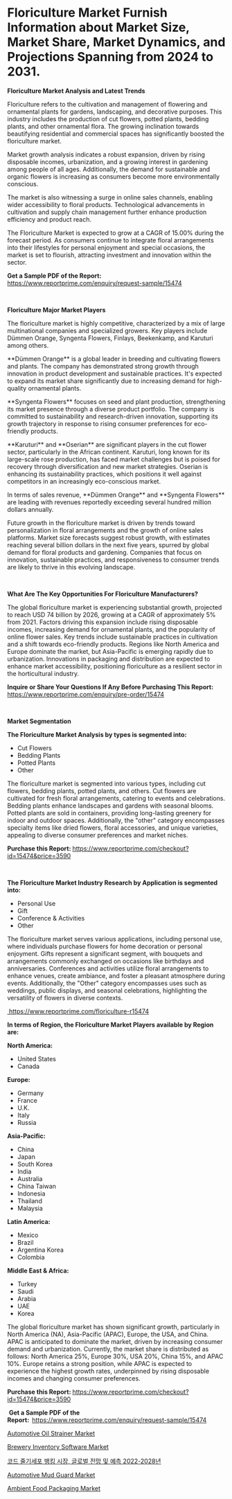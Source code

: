 <p><h1>Floriculture Market Furnish Information about Market Size, Market Share, Market Dynamics, and Projections Spanning from 2024 to 2031.</h1></p><p><strong>Floriculture Market Analysis and Latest Trends</strong></p>
<p><p>Floriculture refers to the cultivation and management of flowering and ornamental plants for gardens, landscaping, and decorative purposes. This industry includes the production of cut flowers, potted plants, bedding plants, and other ornamental flora. The growing inclination towards beautifying residential and commercial spaces has significantly boosted the floriculture market.</p><p>Market growth analysis indicates a robust expansion, driven by rising disposable incomes, urbanization, and a growing interest in gardening among people of all ages. Additionally, the demand for sustainable and organic flowers is increasing as consumers become more environmentally conscious.</p><p>The market is also witnessing a surge in online sales channels, enabling wider accessibility to floral products. Technological advancements in cultivation and supply chain management further enhance production efficiency and product reach. </p><p>The Floriculture Market is expected to grow at a CAGR of 15.00% during the forecast period. As consumers continue to integrate floral arrangements into their lifestyles for personal enjoyment and special occasions, the market is set to flourish, attracting investment and innovation within the sector.</p></p>
<p><strong>Get a Sample PDF of the Report:&nbsp;</strong> <a href="https://www.reportprime.com/enquiry/request-sample/15474">https://www.reportprime.com/enquiry/request-sample/15474</a></p>
<p>&nbsp;</p>
<p><strong>Floriculture Major Market Players</strong></p>
<p><p>The floriculture market is highly competitive, characterized by a mix of large multinational companies and specialized growers. Key players include Dümmen Orange, Syngenta Flowers, Finlays, Beekenkamp, and Karuturi among others. </p><p>**Dümmen Orange** is a global leader in breeding and cultivating flowers and plants. The company has demonstrated strong growth through innovation in product development and sustainable practices. It's expected to expand its market share significantly due to increasing demand for high-quality ornamental plants.</p><p>**Syngenta Flowers** focuses on seed and plant production, strengthening its market presence through a diverse product portfolio. The company is committed to sustainability and research-driven innovation, supporting its growth trajectory in response to rising consumer preferences for eco-friendly products.</p><p>**Karuturi** and **Oserian** are significant players in the cut flower sector, particularly in the African continent. Karuturi, long known for its large-scale rose production, has faced market challenges but is poised for recovery through diversification and new market strategies. Oserian is enhancing its sustainability practices, which positions it well against competitors in an increasingly eco-conscious market.</p><p>In terms of sales revenue, **Dümmen Orange** and **Syngenta Flowers** are leading with revenues reportedly exceeding several hundred million dollars annually. </p><p>Future growth in the floriculture market is driven by trends toward personalization in floral arrangements and the growth of online sales platforms. Market size forecasts suggest robust growth, with estimates reaching several billion dollars in the next five years, spurred by global demand for floral products and gardening. Companies that focus on innovation, sustainable practices, and responsiveness to consumer trends are likely to thrive in this evolving landscape.</p></p>
<p>&nbsp;</p>
<p><strong>What Are The Key Opportunities For Floriculture Manufacturers?</strong></p>
<p><p>The global floriculture market is experiencing substantial growth, projected to reach USD 74 billion by 2026, growing at a CAGR of approximately 5% from 2021. Factors driving this expansion include rising disposable incomes, increasing demand for ornamental plants, and the popularity of online flower sales. Key trends include sustainable practices in cultivation and a shift towards eco-friendly products. Regions like North America and Europe dominate the market, but Asia-Pacific is emerging rapidly due to urbanization. Innovations in packaging and distribution are expected to enhance market accessibility, positioning floriculture as a resilient sector in the horticultural industry.</p></p>
<p><strong>Inquire or Share Your Questions If Any Before Purchasing This Report:</strong> <a href="https://www.reportprime.com/enquiry/pre-order/15474">https://www.reportprime.com/enquiry/pre-order/15474</a></p>
<p>&nbsp;</p>
<p><strong>Market Segmentation</strong></p>
<p><strong>The Floriculture Market Analysis by types is segmented into:</strong></p>
<p><ul><li>Cut Flowers</li><li>Bedding Plants</li><li>Potted Plants</li><li>Other</li></ul></p>
<p><p>The floriculture market is segmented into various types, including cut flowers, bedding plants, potted plants, and others. Cut flowers are cultivated for fresh floral arrangements, catering to events and celebrations. Bedding plants enhance landscapes and gardens with seasonal blooms. Potted plants are sold in containers, providing long-lasting greenery for indoor and outdoor spaces. Additionally, the "other" category encompasses specialty items like dried flowers, floral accessories, and unique varieties, appealing to diverse consumer preferences and market niches.</p></p>
<p><strong>Purchase this Report:&nbsp;</strong><a href="https://www.reportprime.com/checkout?id=15474&price=3590">https://www.reportprime.com/checkout?id=15474&price=3590</a></p>
<p>&nbsp;</p>
<p><strong>The Floriculture Market Industry Research by Application is segmented into:</strong></p>
<p><ul><li>Personal Use</li><li>Gift</li><li>Conference & Activities</li><li>Other</li></ul></p>
<p><p>The floriculture market serves various applications, including personal use, where individuals purchase flowers for home decoration or personal enjoyment. Gifts represent a significant segment, with bouquets and arrangements commonly exchanged on occasions like birthdays and anniversaries. Conferences and activities utilize floral arrangements to enhance venues, create ambiance, and foster a pleasant atmosphere during events. Additionally, the "Other" category encompasses uses such as weddings, public displays, and seasonal celebrations, highlighting the versatility of flowers in diverse contexts.</p></p>
<p><a href="https://www.reportprime.com/floriculture-r15474">&nbsp;https://www.reportprime.com/floriculture-r15474</a></p>
<p><strong>In terms of Region, the Floriculture Market Players available by Region are:</strong></p>
<p>
    <p> <strong> North America: </strong>
        <ul>
            <li>United States</li>
            <li>Canada</li>
        </ul>
        </p> 
    <p> <strong> Europe: </strong>
        <ul>
            <li>Germany</li>
            <li>France</li>
            <li>U.K.</li>
            <li>Italy</li>
            <li>Russia</li>
        </ul>
        </p> 
    <p> <strong> Asia-Pacific: </strong>
        <ul>
            <li>China</li>
            <li>Japan</li>
            <li>South Korea</li>
            <li>India</li>
            <li>Australia</li>
            <li>China Taiwan</li>
            <li>Indonesia</li>
            <li>Thailand</li>
            <li>Malaysia</li>
        </ul>
        </p> 
    <p> <strong> Latin America: </strong>
        <ul>
            <li>Mexico</li>
            <li>Brazil</li>
            <li>Argentina Korea</li>
            <li>Colombia</li>
        </ul>
        </p> 
    <p> <strong> Middle East & Africa: </strong>
        <ul>
            <li>Turkey</li>
            <li>Saudi</li>
            <li>Arabia</li>
            <li>UAE</li>
            <li>Korea</li>
        </ul>
    </p>
    </p>
<p><p>The global floriculture market has shown significant growth, particularly in North America (NA), Asia-Pacific (APAC), Europe, the USA, and China. APAC is anticipated to dominate the market, driven by increasing consumer demand and urbanization. Currently, the market share is distributed as follows: North America 25%, Europe 30%, USA 20%, China 15%, and APAC 10%. Europe retains a strong position, while APAC is expected to experience the highest growth rates, underpinned by rising disposable incomes and changing consumer preferences.</p></p>
<p><strong>Purchase this Report: </strong><a href="https://www.reportprime.com/checkout?id=15474&price=3590">https://www.reportprime.com/checkout?id=15474&price=3590</a></p>
<p>&nbsp;<strong>Get a Sample PDF of the Report:&nbsp;&nbsp;</strong><a href="https://www.reportprime.com/enquiry/request-sample/15474">https://www.reportprime.com/enquiry/request-sample/15474</a></p>
<p><strong></strong></p>
<p><p><a href="https://issuu.com/reportprime-2/docs/automotive-oil-strainer-market-size_9ab790ab055e13">Automotive Oil Strainer Market</a></p><p><a href="https://www.linkedin.com/pulse/brewery-inventory-software-market-global-trends-forecast-2024-a9yjf?trackingId=Igaf0yelTrG%2FiFjqJs1o%2BQ%3D%3D">Brewery Inventory Software Market</a></p><p><a href="https://medium.com/@reyeshowell_6566/cord-stem-cell-banking-market-global-outlook-and-forecast-2022-2028-market-%EC%9D%98-%EA%B8%80%EB%A1%9C%EB%B2%8C-%EC%8B%9C%EC%9E%A5-%EA%B0%9C%EC%9A%94%EB%8A%94-%EC%A0%84-%EC%84%B8%EA%B3%84-%EB%B0%8F-4421e0513cf8?postPublishedType=initial">코드 줄기세포 뱅킹 시장, 글로벌 전망 및 예측 2022-2028년</a></p><p><a href="https://issuu.com/reportprime-2/docs/automotive-mud-guard-market-size-20_9078644b43cf42">Automotive Mud Guard Market</a></p><p><a href="https://medium.com/@emily.sutherland4534/the-market-study-covers-the-ambient-food-packaging-market-across-various-segments-f2549e3a7bca">Ambient Food Packaging Market</a></p></p>